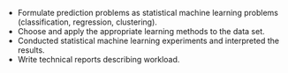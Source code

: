 * Formulate prediction problems as statistical machine learning problems (classification, regression, clustering).
* Choose and apply the appropriate learning methods to the data set.
* Conducted statistical machine learning experiments and interpreted the results.
* Write technical reports describing workload.
